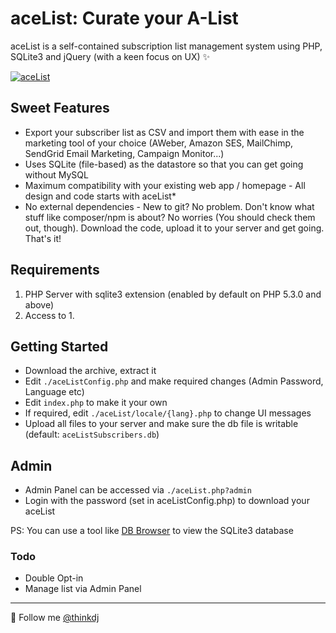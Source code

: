 # aceList: Curate your A-List

aceList is a self-contained subscription list management system using PHP, SQLite3 and jQuery (with a keen focus on UX) :sparkles:

[![aceList](https://raw.githubusercontent.com/thinkdj/aceList/master/aceList/hero.png "aceList: Independent Self-hosted Subscription List Management system using PHP/SQLite/jQuery")](http://think.dj/projects/aceList)

## Sweet Features

- Export your subscriber list as CSV and import them with ease in the marketing tool of your choice (AWeber, Amazon SES, MailChimp, SendGrid Email Marketing, Campaign Monitor...)
- Uses SQLite (file-based) as the datastore so that you can get going without MySQL
- Maximum compatibility with your existing web app / homepage - All design and code starts with aceList* 
- No external dependencies - New to git? No problem. Don't know what stuff like composer/npm is about? No worries (You should check them out, though). Download the code, upload it to your server and get going. That's it! 

## Requirements

1. PHP Server with sqlite3 extension (enabled by default on PHP 5.3.0 and above)
2. Access to 1.

## Getting Started
- Download the archive, extract it
- Edit `./aceListConfig.php` and make required changes (Admin Password, Language etc)
- Edit `index.php` to make it your own 
- If required, edit `./aceList/locale/{lang}.php` to change UI messages 
- Upload all files to your server and make sure the db file is writable (default: `aceListSubscribers.db`)

## Admin
- Admin Panel can be accessed via `./aceList.php?admin`
- Login with the password (set in aceListConfig.php) to download your aceList

PS: You can use a tool like [DB Browser](http://sqlitebrowser.org/) to view the SQLite3 database

### Todo

- Double Opt-in
- Manage list via Admin Panel 

------

:large_blue_circle: Follow me [@thinkdj](https://twitter.com/thinkdj) 